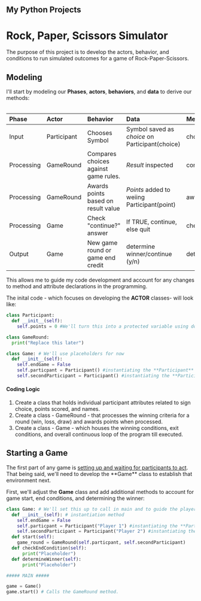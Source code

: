 ## My Python Projects

<h1>Rock, Paper, Scissors Simulator</h1>
The purpose of this project is to develop the actors, behavior, and conditions to run simulated outcomes for a game of Rock-Paper-Scissors. 

<h2>Modeling</h2>
I'll start by modeling our <b>Phases</b>, <b>actors</b>, <b>behaviors</b>, and <b>data</b> to derive our methods:<br></br>

Phase | Actor | Behavior | Data | Method
|:---|:---|:---|:---|:---|
Input | Participant | Chooses Symbol | Symbol saved as <i>choice</i> on Participant(choice) | choose() |
Processing | GameRound | Compares choices against game rules. | <i>Result</i> inspected | compareChoices | 
Processing | GameRound | Awards points based on result value | <i>Points</i> added to weiing Participant(point) | awardPoints() |
Processing | Game | Check "continue?" answer | If TRUE, continue, else quit | checkEndCondition() | 
Output | Game | New game round or game end credit | determine winner/continue (y/n) | determineWinner()

This allows me to guide my code development and account for any changes to method and attribute declarations in the programming. 

The inital code - which focuses on developing the <b>ACTOR</b> classes- will look like: 

```py
class Participant:
  def __init__(self):
    self.points = 0 #We'll turn this into a protected variable using double "_" later. 

class GameRound:
  print("Replace this later")    

class Game: # We'll use placeholders for now
  def __init__(self):
    self.endGame = False
    self.particpant = Participant() #instantiating the **Participant** class for this attribute as player one.
    self.secondParticipant = Participant() #instantiating the **Participant** class for this attribute as player two.
```
<h4>Coding Logic</h4>
<ol>
<li>Create a class that holds individual participant attributes related to sign choice, points scored, and names.</li> 
<li>Create a class - GameRound - that processes the winning criteria for a round (win, loss, draw) and awards points when processed.</li>
<li>Create a class - Game - which houses the winning conditions, exit conditions, and overall continuous loop of the program till executed.</li>
</ol>

<h2>Starting a Game</h2>
The first part of any game is <u>setting up and waiting for participants to act</u>.<br>
That being said, we'll need to develop the **Game** class to establish that environment next.<br>

First, we'll adjust the **Game** class and add additional methods to account for game start, end conditions, and determining the winner:

```py
class Game: # We'll set this up to call in main and to guide the player's game journey.
  def __init__(self): # instantiation method
    self.endGame = False
    self.particpant = Participant("Player 1") #instantiating the **Participant** class for this attribute as player one.
    self.secondParticipant = Participant("Player 2") #instantiating the **Participant** class for this attribute as player two.
  def start(self):
    game_round = GameRound(self.particpant, self.secondParticipant)
  def checkEndCondition(self):
      print("Placeholder")
  def determineWinner(self):
      print("Placeholder")

##### MAIN #####

game = Game()
game.start() # Calls the GameRound method.
```
